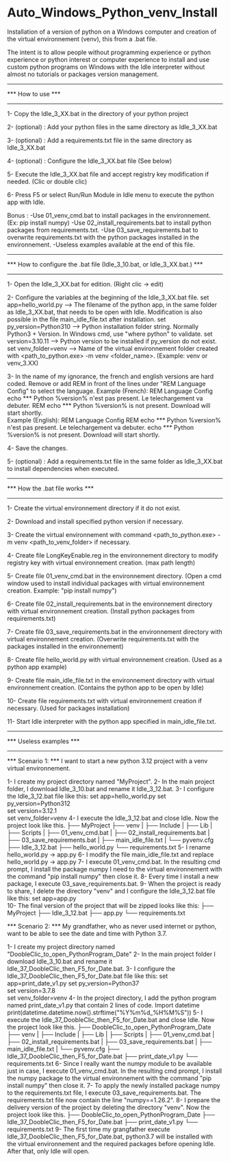 # Auto_Windows_Python_venv_Install
Installation of a version of python on a Windows computer and creation of the virtual environnement (venv), this from a .bat file.

The intent is to allow people without programming experience or python experience or python interest or computer experience 
to install and use custom python programs on Windows with the Idle interpreter without almost no tutorials or packages version management.



****************************************
***           How to use             ***
****************************************

1- Copy the Idle_3_XX.bat in the directory of your python project

2- (optional) : Add your python files in the same directory as Idle_3_XX.bat

3- (optional) : Add a requirements.txt file in the same directory as Idle_3_XX.bat

4- (optional) : Configure the Idle_3_XX.bat file (See below)

5- Execute the Idle_3_XX.bat file and accept registry key modification if needed. (Clic or double clic)

6- Press F5 or select Run/Run Module in Idle menu to execute the python app with Idle.

Bonus : -Use 01_venv_cmd.bat to install packages in the environnement. (Ex: pip install numpy)
        -Use 02_install_requirements.bat to install python packages from requirements.txt.
        -Use 03_save_requirements.bat to overwrite requirements.txt with the python packages installed in the environnement.
        -Useless examples available at the end of this file.
      


****************************************************************************************************
***        How to configure the .bat file (Idle_3_10.bat, or Idle_3_XX.bat.)                     ***
****************************************************************************************************

1- Open the Idle_3_XX.bat for edition. (Right clic -> edit)

2- Configure the variables at the beginning of the Idle_3_XX.bat file.
      set app=hello_world.py      --> The filename of the python app, in the same folder as Idle_3_XX.bat, that needs to be open with Idle. 
                                      Modification is also possible in the file main_idle_file.txt after installation.
      set py_version=Python310    --> Python installation folder string. Normally Python3 + Version. In Windows cmd, use "where python" to validate.
      set version=3.10.11         --> Python version to be installed if py_version do not exist.
      set venv_folder=venv        --> Name of the virtual environnement folder created with <path_to_python.exe> -m venv <folder_name>. (Example: venv or venv_3.XX)

3- In the name of my ignorance, the french and english versions are hard coded. Remove or add REM in front of the lines under "REM Language Config" to select the language.
      Example (French):
              REM Language Config
              echo ***   Python %version% n'est pas present. Le telechargement va debuter.
              REM echo ***   Python %version% is not present. Download will start shortly.  
      Example (English):
              REM Language Config
              REM echo ***   Python %version% n'est pas present. Le telechargement va debuter.
              echo ***   Python %version% is not present. Download will start shortly.  

4- Save the changes.

5- (optional) : Add a requirements.txt file in the same folder as Idle_3_XX.bat to install dependencies when executed.



***************************************************
***           How the .bat file works           ***
***************************************************

1- Create the virtual environnement directory if it do not exist.

2- Download and install specified python version if necessary.

3- Create the virtual environnement with command <path_to_python.exe> -m venv <path_to_venv_folder> if necessary.

4- Create file LongKeyEnable.reg in the environnement directory to modify registry key with virtual environnement creation. (max path length) 

5- Create file 01_venv_cmd.bat in the environnement directory. (Open a cmd window used to install individual packages with virtual environnement creation. Example: "pip install numpy")

6- Create file 02_install_requirements.bat in the environnement directory with virtual environnement creation. (Install python packages from requirements.txt)

7- Create file 03_save_requirements.bat in the environnement directory with virtual environnement creation. (Overwrite requirements.txt with the packages installed in the environnement)

8- Create file hello_world.py with virtual environnement creation. (Used as a python app example)

9- Create file main_idle_file.txt in the environnement directory with virtual environnement creation. (Contains the python app to be open by Idle)

10- Create file requirements.txt with virtual environnement creation if necessary. (Used for packages installation)

11- Start Idle interpreter with the python app specified in main_idle_file.txt.



*********************************************
***             Useless examples          ***
*********************************************

*** Scenario 1: ***
I want to start a new python 3.12 project with a venv virtual environnement.

1- I create my project directory named "MyProject".
2- In the main project folder, I download Idle_3_10.bat and rename it Idle_3_12.bat.
3- I configure the Idle_3_12.bat file like this:
      set app=hello_world.py
      set py_version=Python312    
      set version=3.12.1        
      set venv_folder=venv 
4- I execute the Idle_3_12.bat and close Idle. Now the project look like this.
      ├── MyProject
          ├── venv
          |   ├── Include
          |   ├── Lib
          |   ├── Scripts
          |   ├── 01_venv_cmd.bat
          |   ├── 02_install_requirements.bat
          |   ├── 03_save_requirements.bat
          |   ├── main_idle_file.txt
          |   └── pyvenv.cfg
          ├── Idle_3_12.bat
          ├── hello_world.py
          └── requirements.txt
  5- I rename hello_world.py -> app.py
  6- I modify the file main_idle_file.txt and replace hello_world.py -> app.py
  7- I execute 01_venv_cmd.bat. In the resulting cmd prompt, I install the package numpy I need to the virtual environnement with the command "pip install numpy" then close it.
  8- Every time I install a new package, I execute 03_save_requirements.bat.
  9- When the project is ready to share, I delete the directory "venv" and I configure the Idle_3_12.bat file like this:
          set app=app.py      
  10- The final version of the project that will be zipped looks like this:
          ├── MyProject
              ├── Idle_3_12.bat
              ├── app.py
              └── requirements.txt


*** Scenario 2: ***
My grandfather, who as never used internet or python, want to be able to see the date and time with Python 3.7.

1- I create my project directory named "DoobleClic_to_open_PythonProgram_Date"
2- In the main project folder I download Idle_3_10.bat and rename it Idle_37_DoobleClic_then_F5_for_Date.bat.
3- I configure the Idle_37_DoobleClic_then_F5_for_Date.bat file like this:
      set app=print_date_v1.py
      set py_version=Python37    
      set version=3.7.8        
      set venv_folder=venv 
4- In the project directory, I add the python program named print_date_v1.py that contain 2 lines of code.
      Import datetime
      print(datetime.datetime.now().strftime("%Y%m%d_%H%M%S"))
5- I execute the Idle_37_DoobleClic_then_F5_for_Date.bat and close Idle. Now the project look like this.
      ├── DoobleClic_to_open_PythonProgram_Date
          ├── venv
          |   ├── Include
          |   ├── Lib
          |   ├── Scripts
          |   ├── 01_venv_cmd.bat
          |   ├── 02_install_requirements.bat
          |   ├── 03_save_requirements.bat
          |   ├── main_idle_file.txt
          |   └── pyvenv.cfg
          ├── Idle_37_DoobleClic_then_F5_for_Date.bat
          ├── print_date_v1.py
          └── requirements.txt
6- Since I really want the numpy module to be available just in case, I execute 01_venv_cmd.bat. In the resulting cmd prompt, 
   I install the numpy package to the virtual environnement with the command "pip install numpy" then close it.
7- To apply the newly installed package numpy to the requirements.txt file, I execute 03_save_requirements.bat.
   The requirements.txt file now contain the line "numpy==1.26.2".
8- I prepare the delivery version of the project by deleting the directory "venv". Now the project look like this.
          ├── DoobleClic_to_open_PythonProgram_Date
              ├── Idle_37_DoobleClic_then_F5_for_Date.bat
              ├── print_date_v1.py
              └── requirements.txt
9- The first time my grangfather execute Idle_37_DoobleClic_then_F5_for_Date.bat, python3.7 will be installed with 
   the virtual environnement and the required packages before opening Idle. After that, only Idle will open.
   
